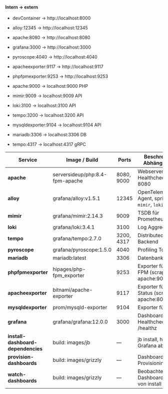 
#### Intern  -> extern
- devContainer        → http://localhost:8000
- alloy:12345         → http://localhost:12345
- apache:8080         → http://localhost:8080
- grafana:3000        → http://localhost:3000
- pyroscope:4040      → http://localhost:4040
- apacheexporter:9117 → http://localhost:9117
- phpfpmexporter:9253 → http://localhost:9253

- apache:9000         → localhost:9000  PHP 
- mimir:9009          → localhost:9009  API
- loki:3100           → localhost:3100  API
- tempo:3200          → localhost:3200  API
- mysqldexporter:9104 → localhost:9104  API
- mariadb:3306        → localhost:3306  DB
- tempo:4317          → localhost:4317  gRPC



| Service                            | Image / Build                   | Ports      | Beschreibung / Abhängigkeiten                          |
| ---------------------------------- | ------------------------------- | ---------- | ------------------------------------------------------ |
| **apache**                         | serversideup/php:8.4-fpm-apache | 8080, 9000 | Webserver, Healthcheck auf 8080                        |
| **alloy**                          | grafana/alloy\:v1.5.1           | 12345      | OpenTelemetry Agent, spricht mit `mimir`, `loki`, etc. |
| **mimir**                          | grafana/mimir:2.14.3            | 9009       | TSDB für Prometheus                                    |
| **loki**                           | grafana/loki:3.4.1              | 3100       | Log Aggregation                                        |
| **tempo**                          | grafana/tempo:2.7.0             | 3200, 4317 | Distributed Tracing Backend                            |
| **pyroscope**                      | grafana/pyroscope:1.5.0         | 4040       | Profiling Tool                                         |
| **mariadb**                        | mariadb\:latest                 | 3306       | Datenbank                                              |
| **phpfpmexporter**                 | hipages/php-fpm\_exporter       | 9253       | Exporter für PHP-FPM (scraped apache:9000/status)      |
| **apacheexporter**                 | bitnami/apache-exporter         | 9117       | Exporter für Apache Status (scraped apache:8080)       |
| **mysqldexporter**                 | prom/mysqld-exporter            | 9104       | Exporter für MariaDB                                   |
| **grafana**                        | grafana/grafana:12.0.0          | 3000       | Dashboard UI, Healthcheck auf /healthz                 |
| **install-dashboard-dependencies** | build: images/jb                | —          | jb install, hängt von Grafana ab                       |
| **provision-dashboards**           | build: images/grizzly           | —          | Dashboard Provisioning mit grr                         |
| **watch-dashboards**               | build: images/grizzly           | —          | Beobachtet Dashboards, hängt von install ab            |
